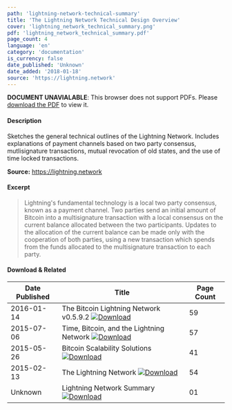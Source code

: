```yaml
---
path: 'lightning-network-technical-summary'
title: 'The Lightning Network Technical Design Overview'
cover: 'lightning_network_technical_summary.png'
pdf: 'lightning_network_technical_summary.pdf'
page_count: 4
language: 'en'
category: 'documentation'
is_currency: false
date_published: 'Unknown'
date_added: '2018-01-18'
source: 'https://lightning.network'
---
```


<object class="pdf_embed" data="/assets/pdf/lightning_network_technical_summary.pdf" type="application/pdf" width="100%" height="100%">
   <p><b>DOCUMENT UNAVIALABLE</b>: This browser does not support PDFs. Please <a href="/assets/pdf/lightning_network_technical_summary.pdf">download the PDF</a> to view it.</p>
</object>

#### Description
Sketches the general technical outlines of the Lightning Network. Includes explanations of payment channels based on two party consensus, mutlisignature transactions, mutual revocation of old states, and the use of time locked transactions.

**Source:** https://lightning.network

#### Excerpt
> Lightning's fundamental technology is a local two ­party consensus, known as a payment channel. Two parties send an initial amount of Bitcoin into a multisignature transaction with a local consensus on the current balance allocated between the two participants. Updates to the allocation of the current balance can be made only with the cooperation of both parties, using a new transaction which spends from the funds allocated to the multisignature transaction to each party.

#### Download & Related
Date Published | Title                                                                          | Page Count
---------------|--------------------------------------------------------------------------------|------------
2016-01-14     | The Bitcoin Lightning Network v0.5.9.2 [![Download](/assets/download_cloud.svg)](/assets/pdf/lightning_network.pdf) | 59
2015-07-06     | Time, Bitcoin, and the Lightning Network [![Download](/assets/download_cloud.svg)](/assets/pdf/time_bitcoin_lightning_network.pdf) | 57
2015-05-26     | Bitcoin Scalability Solutions [![Download](/assets/download_cloud.svg)](/assets/pdf/bitcoin_scalability_solutions.pdf) | 41
2015-02-13     | The Lightning Network [![Download](/assets/download_cloud.svg)](/assets/pdf/lightning_network_presentation.pdf) | 54
Unknown        | Lightning Network Summary [![Download](/assets/download_cloud.svg)](/assets/pdf/lightning_network_summary.pdf) | 01
